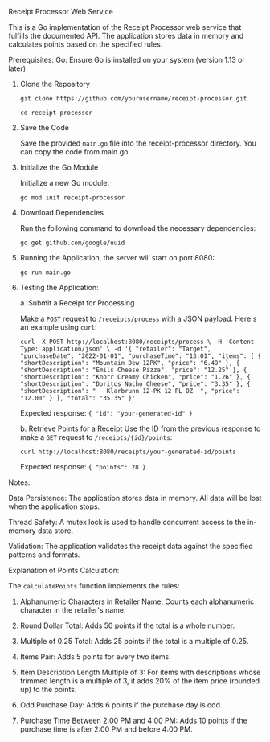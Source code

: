 Receipt Processor Web Service

This is a Go implementation of the Receipt Processor web service that fulfills the documented API. The application stores data in memory and calculates points based on the specified rules.

Prerequisites:
Go: Ensure Go is installed on your system (version 1.13 or later)

1. Clone the Repository
   
   `git clone https://github.com/yourusername/receipt-processor.git`
   
   `cd receipt-processor`

2. Save the Code

   Save the provided `main.go` file into the receipt-processor directory. You can copy the code from main.go.

3. Initialize the Go Module

   Initialize a new Go module:
   
   `go mod init receipt-processor`

4. Download Dependencies

   Run the following command to download the necessary dependencies:
   
   `go get github.com/google/uuid`

5. Running the Application, the server will start on port 8080:

   `go run main.go`


6. Testing the Application:

    a. Submit a Receipt for Processing
    
    Make a `POST` request to `/receipts/process` with a JSON payload. Here's an example using `curl`:
    
    `curl -X POST http://localhost:8080/receipts/process \
       -H 'Content-Type: application/json' \
       -d '{
         "retailer": "Target",
         "purchaseDate": "2022-01-01",
         "purchaseTime": "13:01",
         "items": [
           {
             "shortDescription": "Mountain Dew 12PK",
             "price": "6.49"
           },
           {
             "shortDescription": "Emils Cheese Pizza",
             "price": "12.25"
           },
           {
             "shortDescription": "Knorr Creamy Chicken",
             "price": "1.26"
           },
           {
             "shortDescription": "Doritos Nacho Cheese",
             "price": "3.35"
           },
           {
             "shortDescription": "   Klarbrunn 12-PK 12 FL OZ  ",
             "price": "12.00"
           }
         ],
         "total": "35.35"
       }'
    `
    
    Expected response:
    `{
      "id": "your-generated-id"
    }`


      b. Retrieve Points for a Receipt
      Use the ID from the previous response to make a `GET` request to `/receipts/{id}/points`:
      
      `curl http://localhost:8080/receipts/your-generated-id/points`
      
      Expected response:
      `
      {
        "points": 28
      }
      `


Notes:

Data Persistence: The application stores data in memory. All data will be lost when the application stops.

Thread Safety: A mutex lock is used to handle concurrent access to the in-memory data store.

Validation: The application validates the receipt data against the specified patterns and formats.


Explanation of Points Calculation:

The `calculatePoints` function implements the rules:

1. Alphanumeric Characters in Retailer Name: Counts each alphanumeric character in the retailer's name.
   
2. Round Dollar Total: Adds 50 points if the total is a whole number.

3. Multiple of 0.25 Total: Adds 25 points if the total is a multiple of 0.25.

4. Items Pair: Adds 5 points for every two items.

5. Item Description Length Multiple of 3: For items with descriptions whose trimmed length is a multiple of 3, it adds 20% of the item price (rounded up) to the points.

6. Odd Purchase Day: Adds 6 points if the purchase day is odd.

7. Purchase Time Between 2:00 PM and 4:00 PM: Adds 10 points if the purchase time is after 2:00 PM and before 4:00 PM.






